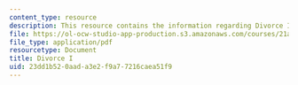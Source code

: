 ```yaml
---
content_type: resource
description: This resource contains the information regarding Divorce I.
file: https://ol-ocw-studio-app-production.s3.amazonaws.com/courses/21a-230j-the-contemporary-american-family-spring-2004/23dd1b520aada3e2f9a77216caea51f9_MIT21A_230JS04_divorce1.pdf
file_type: application/pdf
resourcetype: Document
title: Divorce I
uid: 23dd1b52-0aad-a3e2-f9a7-7216caea51f9
---
```

